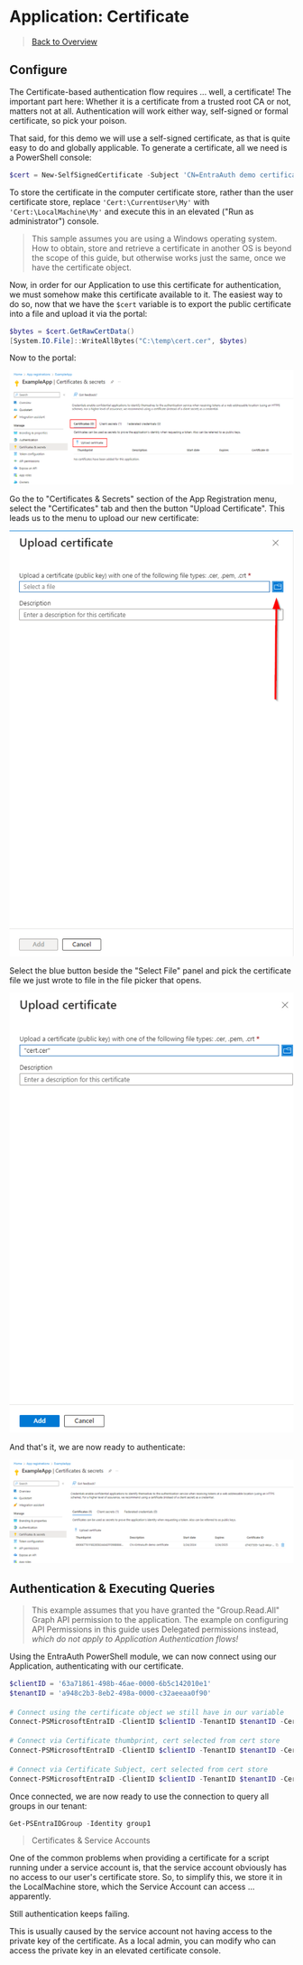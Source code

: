 ﻿# Application: Certificate

> [Back to Overview](overview.md)

## Configure

The Certificate-based authentication flow requires ... well, a certificate!
The important part here:
Whether it is a certificate from a trusted root CA or not, matters not at all.
Authentication will work either way, self-signed or formal certificate, so pick your poison.

That said, for this demo we will use a self-signed certificate, as that is quite easy to do and globally applicable.
To generate a certificate, all we need is a PowerShell console:

```powershell
$cert = New-SelfSignedCertificate -Subject 'CN=EntraAuth demo certificate' -CertStoreLocation 'Cert:\CurrentUser\My'
```

To store the certificate in the computer certificate store, rather than the user certificate store, replace `'Cert:\CurrentUser\My'` with `'Cert:\LocalMachine\My'` and execute this in an elevated ("Run as administrator") console.

> This sample assumes you are using a Windows operating system.
> How to obtain, store and retrieve a certificate in another OS is beyond the scope of this guide, but otherwise works just the same, once we have the certificate object.

Now, in order for our Application to use this certificate for authentication, we must somehow make this certificate available to it.
The easiest way to do so, now that we have the `$cert` variable is to export the public certificate into a file and upload it via the portal:

```powershell
$bytes = $cert.GetRawCertData()
[System.IO.File]::WriteAllBytes("C:\temp\cert.cer", $bytes)
```

Now to the portal:

![In the "Certificates & Secrets" section, we show three tabs ("Certificates", "Client secrets" & "Federated credentials"), with "Certificates" already selected. Beneath that is a highlighted "Upload certificate" button and an empty table](pictures/03-01-Certificates.png)

Go the to "Certificates & Secrets" section of the App Registration menu, select the "Certificates" tab and then the button "Upload Certificate".
This leads us to the menu to upload our new certificate:

![A small web formular titled "Upload Certificate". It has two panels - one for the file and one for a description. There's a "Select file" button beside the textbox for the file](pictures/03-02-Selection.png)

Select the blue button beside the "Select File" panel and pick the certificate file we just wrote to file in the file picker that opens.

![The same formular, but the "cert.cer" file has been inserted into the file panel and the "Add" button at the bottom is no longer greyed out](pictures/03-03-Completed.png)

And that's it, we are now ready to authenticate:

![The same "Certificates & Secrets" section as before, but the previously empty table now shows our certificate](pictures/03-04-Finished.png)

## Authentication & Executing Queries

> This example assumes that you have granted the "Group.Read.All" Graph API permission to the application.
> The example on configuring API Permissions in this guide uses Delegated permissions instead, _which do not apply to Application Authentication flows!_

Using the EntraAuth PowerShell module, we can now connect using our Application, authenticating with our certificate.

```powershell
$clientID = '63a71861-498b-46ae-0000-6b5c142010e1'
$tenantID = 'a948c2b3-8eb2-498a-0000-c32aeeaa0f90'

# Connect using the certificate object we still have in our variable
Connect-PSMicrosoftEntraID -ClientID $clientID -TenantID $tenantID -Certificate $cert

# Connect via Certificate thumbprint, cert selected from cert store
Connect-PSMicrosoftEntraID -ClientID $clientID -TenantID $tenantID -CertificateThumbprint 690667761F6E285B2A6AEFF098B886263433FB54

# Connect via Certificate Subject, cert selected from cert store
Connect-PSMicrosoftEntraID -ClientID $clientID -TenantID $tenantID -CertificateName 'CN=EntraAuth demo certificate'
```

Once connected, we are now ready to use the connection to query all groups in our tenant:

```powershell
Get-PSEntraIDGroup -Identity group1
```

> Certificates & Service Accounts

One of the common problems when providing a certificate for a script running under a service account is, that the service account obviously has no access to our user's certificate store.
So, to simplify this, we store it in the LocalMachine store, which the Service Account can access ... apparently.

Still authentication keeps failing.

This is usually caused by the service account not having access to the private key of the certificate.
As a local admin, you can modify who can access the private key in an elevated certificate console.
